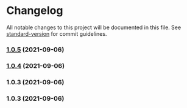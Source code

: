 # Changelog

All notable changes to this project will be documented in this file. See [standard-version](https://github.com/conventional-changelog/standard-version) for commit guidelines.

### [1.0.5](https://github.com/leo-tools/stylelint-custom-rules/compare/v1.0.4...v1.0.5) (2021-09-06)

### [1.0.4](https://github.com/leo-tools/stylelint-custom-rules/compare/v1.0.3...v1.0.4) (2021-09-06)

### 1.0.3 (2021-09-06)

### 1.0.3 (2021-09-06)
